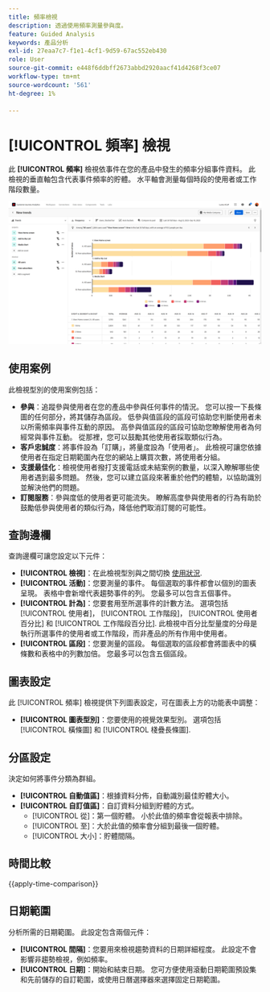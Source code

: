 ```yaml
---
title: 頻率檢視
description: 透過使用頻率測量參與度。
feature: Guided Analysis
keywords: 產品分析
exl-id: 27eaa7c7-f1e1-4cf1-9d59-67ac552eb430
role: User
source-git-commit: e448f6ddbff2673abbd2920aacf41d4268f3ce07
workflow-type: tm+mt
source-wordcount: '561'
ht-degree: 1%

---
```


# [!UICONTROL 頻率] 檢視

此 **[!UICONTROL 頻率]** 檢視依事件在您的產品中發生的頻率分組事件資料。 此檢視的垂直軸包含代表事件頻率的貯體。 水平軸會測量每個時段的使用者或工作階段數量。

![頻率熒幕擷圖](../assets/frequency-stacked.png)

## 使用案例

此檢視型別的使用案例包括：

* **參與**：追蹤參與使用者在您的產品中參與任何事件的情況。 您可以按一下長條圖的任何部分，將其儲存為區段。 低參與值區段的區段可協助您判斷使用者未以所需頻率與事件互動的原因。 高參與值區段的區段可協助您瞭解使用者為何經常與事件互動。 從那裡，您可以鼓勵其他使用者採取類似行為。
* **客戶忠誠度**：將事件設為「訂購」，將量度設為「使用者」。 此檢視可讓您依據使用者在指定日期範圍內在您的網站上購買次數，將使用者分組。
* **支援最佳化**：檢視使用者撥打支援電話或未結案例的數量，以深入瞭解哪些使用者遇到最多問題。 然後，您可以建立區段來著重於他們的體驗，以協助識別並解決他們的問題。
* **訂閱服務**：參與度低的使用者更可能流失。 瞭解高度參與使用者的行為有助於鼓勵低參與使用者的類似行為，降低他們取消訂閱的可能性。

## 查詢邊欄

查詢邊欄可讓您設定以下元件：

* **[!UICONTROL 檢視]**：在此檢視型別與之間切換 [使用狀況](usage.md).
* **[!UICONTROL 活動]**：您要測量的事件。 每個選取的事件都會以個別的圖表呈現。 表格中會新增代表趨勢事件的列。 您最多可以包含五個事件。
* **[!UICONTROL 計為]**：您要套用至所選事件的計數方法。 選項包括 [!UICONTROL 使用者]，  [!UICONTROL 工作階段]，  [!UICONTROL 使用者百分比] 和  [!UICONTROL 工作階段百分比]. 此檢視中百分比型量度的分母是執行所選事件的使用者或工作階段，而非產品的所有作用中使用者。
* **[!UICONTROL 區段]**：您要測量的區段。 每個選取的區段都會將圖表中的橫條數和表格中的列數加倍。 您最多可以包含五個區段。

## 圖表設定

此 [!UICONTROL 頻率] 檢視提供下列圖表設定，可在圖表上方的功能表中調整：

* **[!UICONTROL 圖表型別]**：您要使用的視覺效果型別。 選項包括 [!UICONTROL 橫條圖] 和 [!UICONTROL 棧疊長條圖].

## 分區設定

決定如何將事件分類為群組。

* **[!UICONTROL 自動值區]**：根據資料分佈，自動識別最佳貯體大小。
* **[!UICONTROL 自訂值區]**：自訂資料分組到貯體的方式。
   * [!UICONTROL 從]：第一個貯體。 小於此值的頻率會從報表中排除。
   * [!UICONTROL 至]：大於此值的頻率會分組到最後一個貯體。
   * [!UICONTROL 大小]：貯體間隔。

## 時間比較

{{apply-time-comparison}}

## 日期範圍

分析所需的日期範圍。 此設定包含兩個元件：

* **[!UICONTROL 間隔]**：您要用來檢視趨勢資料的日期詳細程度。 此設定不會影響非趨勢檢視，例如頻率。
* **[!UICONTROL 日期]**：開始和結束日期。 您可方便使用滾動日期範圍預設集和先前儲存的自訂範圍，或使用日曆選擇器來選擇固定日期範圍。
